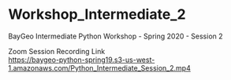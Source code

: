 # Workshop_Intermediate_2

BayGeo Intermediate Python Workshop - Spring 2020 - Session 2

Zoom Session Recording Link <br>
https://baygeo-python-spring19.s3-us-west-1.amazonaws.com/Python_Intermediate_Session_2.mp4
